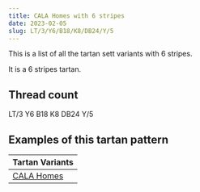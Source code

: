 ```yaml
---
title: CALA Homes with 6 stripes
date: 2023-02-05
slug: LT/3/Y6/B18/K8/DB24/Y/5
---
```

This is a list of all the tartan sett variants with 6 stripes.

It is a 6 stripes tartan.


## Thread count
LT/3 Y6 B18 K8 DB24 Y/5

## Examples of this tartan pattern

| Tartan Variants |
|---------------|
| [CALA Homes](/variants/lt/3/y6/b18/k8/db24/y/5-b304080-db000050-k000000-lt806050-yf0c000)||
